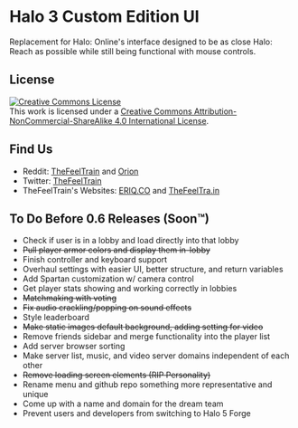 # Halo 3 Custom Edition UI

Replacement for Halo: Online's interface designed to be as close Halo: Reach as possible while still being functional with mouse controls.

## License

[![Creative Commons License](https://i.creativecommons.org/l/by-nc-sa/4.0/88x31.png)](http://creativecommons.org/licenses/by-nc-sa/4.0/)<br>
This work is licensed under a [Creative Commons Attribution-NonCommercial-ShareAlike 4.0 International License](http://creativecommons.org/licenses/by-nc-sa/4.0/).

## Find Us

- Reddit: [TheFeelTrain](http://reddit.com/user/thefeeltrain) and [Orion](http://reddit.com/user/Shadowfita)
- Twitter: [TheFeelTrain](http://twitter.com/TheFeelTrain)
- TheFeelTrain's Websites: [ERIQ.CO](https://eriq.co) and [TheFeelTra.in](https://thefeeltra.in)

## To Do Before 0.6 Releases (Soon™)

- Check if user is in a lobby and load directly into that lobby
- ~~Pull player armor colors and display them in-lobby~~
- Finish controller and keyboard support
- Overhaul settings with easier UI, better structure, and return variables
- Add Spartan customization w/ camera control
- Get player stats showing and working correctly in lobbies
- ~~Matchmaking with voting~~
- ~~Fix audio crackling/popping on sound effects~~
- Style leaderboard
- ~~Make static images default background, adding setting for video~~
- Remove friends sidebar and merge functionality into the player list
- Add server browser sorting
- Make server list, music, and video server domains independent of each other
- ~~Remove loading screen elements (RIP Personality)~~
- Rename menu and github repo something more representative and unique
- Come up with a name and domain for the dream team
- Prevent users and developers from switching to Halo 5 Forge
